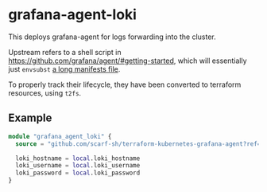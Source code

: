 # grafana-agent-loki

This deploys grafana-agent for logs forwarding into the cluster.

Upstream refers to a shell script in
https://github.com/grafana/agent/#getting-started, which will essentially just
`envsubst` [a long manifests file](https://github.com/grafana/agent/blob/v0.15.0/production/kubernetes/agent-loki.yaml).

To properly track their lifecycle, they have been converted to terraform
resources, using `t2fs`.

## Example

```tf
module "grafana_agent_loki" {
  source = "github.com/scarf-sh/terraform-kubernetes-grafana-agent?ref=v0.1.1//grafana-agent-loki"

  loki_hostname = local.loki_hostname
  loki_username = local.loki_username
  loki_password = local.loki_password
}
```
